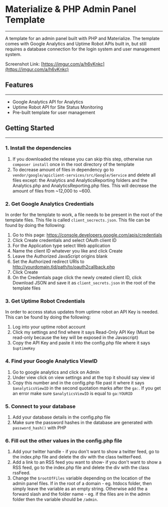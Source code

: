 # Materialize & PHP Admin Panel Template
---
A template for an admin panel built with PHP and Materialize. The template comes with Google Analytics and Uptime Robot APIs built in, but still requires a database connection for the login system and user management system.

Screenshot Link: [https://imgur.com/a/h6vKnkc](https://imgur.com/a/h6vKnkc)

## Features
---
- Google Analytics API for Analytics
- Uptime Robot API for Site Status Monitoring
- Pre-built template for user management

## Getting Started
---
### 1. Install the dependencies
1. If you downloaded the release you can skip this step, otherwise run `composer install` once in the root directory of the template
2. To decrease amount of files in dependency go to `vendor/google/apiclient-services/src/Google/Service` and delete all files except: the Analytics and AnalyticsReporting folders and the Analytics.php and AnalyticsReporting.php files. This will decrease the amount of files from ~12,000 to ~600.

### 2. Get Google Analytics Credentials
In order for the template to work, a file needs to be present in the root of the template files. This file is called `client_secrects.json`. This file can be found by doing the following:
1. Go to this page: https://console.developers.google.com/apis/credentials
2. Click Create credentials and select OAuth client ID
3. For the Application type select Web application
4. Name the client ID whatever you like and click Create
5. Leave the Authorized JavaScript origins blank
6. Set the Authorized redirect URIs to http://yourdomain.tld/path/to/oauth2callback.php
7. Click Create
8. On the Credentials page click the newly created client ID, click Download JSON and save it as `client_secrets.json` in the root of the template files

### 3. Get Uptime Robot Credentials
In order to access status updates from uptime robot an API Key is needed. This can be found by doing the following:
1. Log into your uptime robot account
2. Click my settings and find where it says Read-Only API Key (Must be read-only because the key will be exposed in the Javascript)
3. Copy the API Key and paste it into the config.php file where it says `$uptimeKey`

### 4. Find your Google Analytics ViewID
1. Go to google analytics and click on Admin
2. Under view click on view settings and at the top it should say view id
3. Copy this number and in the config.php file past it where it says `$analyticsViewID` in the second quotation marks after the `ga:`. If you get an error make sure `$analyticsViewID` is equal to `ga:YOURID`

### 5. Connect to your database
1. Add your database details in the config.php file
2. Make sure the password hashes in the database are generated with `password_hash()` with PHP

### 6. Fill out the other values in the config.php file
1. Add your twitter handle - if you don't want to show a twitter feed, go to the index.php file and delete the div with the class twitterFeed.
2. Add a link to an RSS feed you want to show- if you don't want to show a RSS feed, go to the index.php file and delete the div with the class rssFeed.
3. Change the `$rootOfFiles` variable depending on the location of the admin panel files. If in the root of a domain - eg. htdocs folder, then simply leave the variable as an empty string. Otherwise add the a forward slash and the folder name - eg. if the files are in the admin folder then the variable should be `/admin`.
